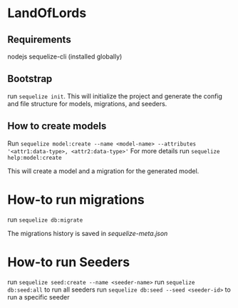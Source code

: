 # LandOfLords

## Requirements
nodejs
sequelize-cli (installed globally)

## Bootstrap

run `sequelize init`. This will initialize the project and generate the config and file structure for models, migrations,
and seeders.

## How to create models
Run `sequelize model:create --name <model-name> --attributes '<attr1:data-type>, <attr2:data-type>'`
For more details run `sequelize help:model:create`

This will create a model and a migration for the generated model.

# How-to run migrations

run `sequelize db:migrate`

The migrations history is saved in _sequelize-meta.json_

# How-to run Seeders

run `sequelize seed:create --name <seeder-name>`
run `sequelize db:seed:all` to run all seeders
run `sequelize db:seed --seed <seeder-id>` to run a specific seeder